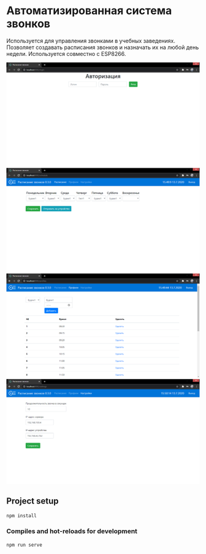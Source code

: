 # Автоматизированная система звонков

Используется для управления звонками в учебных заведениях. Позволяет создавать расписания звонков и назначать их на любой день недели. Используется совместно с ESP8266.

![Авторизация](/images/screen1.png)
![Расписание недели](/images/screen2.png)
![Расписание дня](/images/screen3.png)
![Настройки](/images/screen4.png)

## Project setup
```
npm install
```

### Compiles and hot-reloads for development
```
npm run serve
```